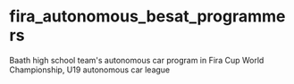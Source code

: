 # fira_autonomous_besat_programmers
Baath high school team's autonomous car program in Fira Cup World Championship, U19 autonomous car league
